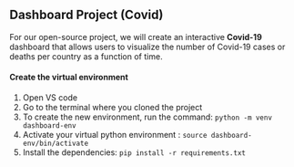 ## Dashboard Project (Covid)

For our open-source project, we will create an interactive **Covid-19** dashboard that allows users to visualize the number of Covid-19 cases or deaths per country as a function of time.

#### Create the virtual environment
1. Open VS code
1. Go to the terminal where you cloned the project
1. To create the new environment, run the command: `python -m venv dashboard-env` 
1. Activate your virtual python environment : `source dashboard-env/bin/activate` 
1. Install the dependencies: `pip install -r requirements.txt`

